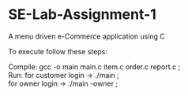 # SE-Lab-Assignment-1
A menu driven e-Commerce application using C

To execute follow these steps:

Compile: gcc -o main main.c item.c order.c report.c ; <br>
Run: for customer login -> ./main ; <br>
     for owner login    -> ./main -owner ;
